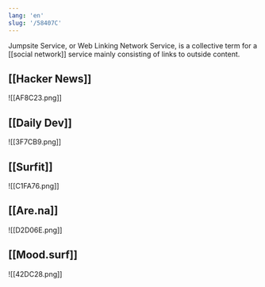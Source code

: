 ```yaml
---
lang: 'en'
slug: '/58407C'
---
```


Jumpsite Service, or Web Linking Network Service, is a collective term for a [[social network]] service mainly consisting of links to outside content.

## [[Hacker News]]

![[AF8C23.png]]

## [[Daily Dev]]

![[3F7CB9.png]]

## [[Surfit]]

![[C1FA76.png]]

## [[Are.na]]

![[D2D06E.png]]

## [[Mood.surf]]

![[42DC28.png]]
